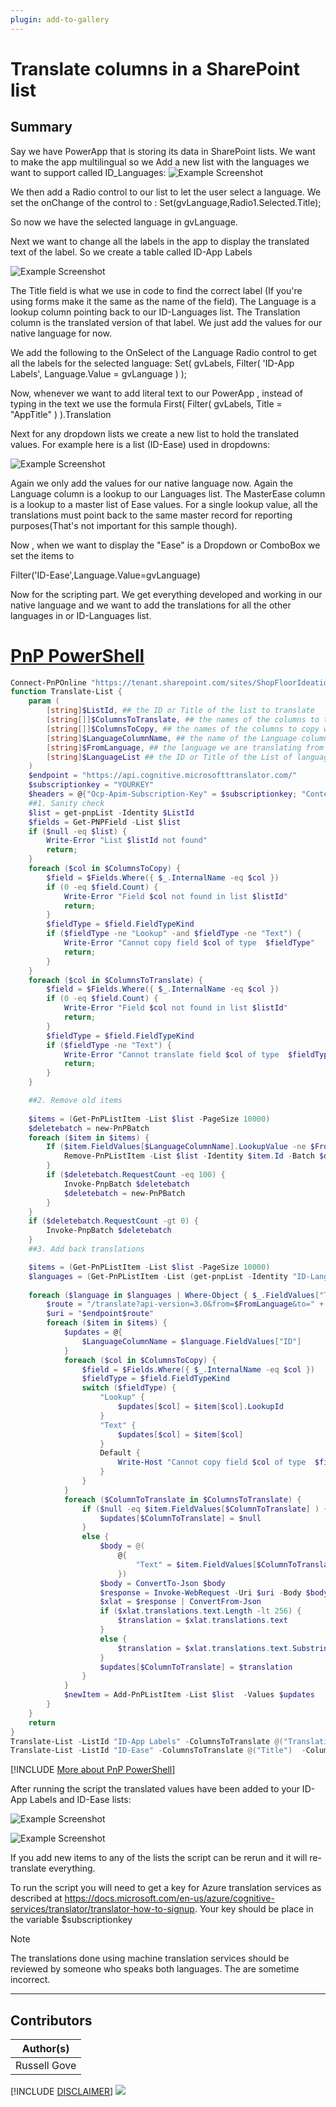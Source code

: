 ```yaml
---
plugin: add-to-gallery
---
```


# Translate columns in a SharePoint list

## Summary

Say we have PowerApp that is storing its data in SharePoint lists. We want to make the app multilingual so we Add a new list with the languages we want to support called ID_Languages:
![Example Screenshot](assets/Languages.PNG)

We then add a Radio control to our list to let the user select a language. We set the onChange of the control to :
Set(gvLanguage,Radio1.Selected.Title);

So now we have the selected language in gvLanguage.

Next we want to change all the labels in the app to display the translated text of the label. So we create a table called ID-App Labels

![Example Screenshot](assets/AppLabels.PNG)

The Title field is what we use in code to find the correct label (If you're using forms make it the same as the name of the field). The Language is a lookup column pointing back to our ID-Languages list. The Translation column is the translated version of that label. We just add the values for our native language for now.

We add the following to the OnSelect of the Language Radio control to get all the labels for the selected language:
Set(
    gvLabels,
    Filter(
        'ID-App Labels',
        Language.Value = gvLanguage
    )
);


Now, whenever we want to add literal text to our PowerApp , instead of typing in the text we use the formula
First(
    Filter(
        gvLabels,
        Title = "AppTitle"
    )
).Translation

Next for any dropdown lists we create a new list to hold the translated values. For example here is a list (ID-Ease) used in dropdowns:

![Example Screenshot](assets/EaSE.PNG)

Again we only add the values for our native language now. Again the Language column is a lookup to our Languages list. The MasterEase column is a lookup to a master list of Ease values. For a single lookup value, all the translations must point back to the same master record for reporting purposes(That's not important for this sample though).

Now , when we want to display the "Ease" is a Dropdown or ComboBox we set the items to 

Filter('ID-Ease',Language.Value=gvLanguage)

Now for the scripting part. We get everything developed and working in our native language and we want to add the
translations for all the other languages in or ID-Languages list.


# [PnP PowerShell](#tab/pnpps)

```powershell
Connect-PnPOnline "https://tenant.sharepoint.com/sites/ShopFloorIdeation/" -DeviceLogin
function Translate-List {
    param (
        [string]$ListId, ## the ID or Title of the list to translate
        [string[]]$ColumnsToTranslate, ## the names of the columns to translate
        [string[]]$ColumnsToCopy, ## the names of the columns to copy without translating
        [string]$LanguageColumnName, ## the name of the Language column (must be a lookup)
        [string]$FromLanguage, ## the language we are translating from (items in the list must be of this lanugage)
        [string]$LanguageList ## the ID or Title of the List of languages
    )
    $endpoint = "https://api.cognitive.microsofttranslator.com/"
    $subscriptionkey = "YOURKEY"
    $headers = @{"Ocp-Apim-Subscription-Key" = $subscriptionkey; "Content-Type" = "application/json"; } 
    ##1. Sanity check
    $list = get-pnpList -Identity $ListId
    $fields = Get-PNPField -List $list
    if ($null -eq $list) {
        Write-Error "List $listId not found"
        return;
    }
    foreach ($col in $ColumnsToCopy) {
        $field = $Fields.Where({ $_.InternalName -eq $col }) 
        if (0 -eq $field.Count) {
            Write-Error "Field $col not found in list $listId"
            return;
        }
        $fieldType = $field.FieldTypeKind
        if ($fieldType -ne "Lookup" -and $fieldType -ne "Text") {
            Write-Error "Cannot copy field $col of type  $fieldType"
            return;
        }
    }
    foreach ($col in $ColumnsToTranslate) {
        $field = $Fields.Where({ $_.InternalName -eq $col }) 
        if (0 -eq $field.Count) {
            Write-Error "Field $col not found in list $listId"
            return;
        }
        $fieldType = $field.FieldTypeKind
        if ($fieldType -ne "Text") {
            Write-Error "Cannot translate field $col of type  $fieldType"
            return;
        }
    }

    ##2. Remove old items
    
    $items = (Get-PnPListItem -List $list -PageSize 10000)
    $deletebatch = new-PnPBatch
    foreach ($item in $items) {
        If ($item.FieldValues[$LanguageColumnName].LookupValue -ne $FromLanguage) {
            Remove-PnPListItem -List $list -Identity $item.Id -Batch $deletebatch -Recycle
        }
        if ($deletebatch.RequestCount -eq 100) {
            Invoke-PnpBatch $deletebatch
            $deletebatch = new-PnPBatch
        }
    }
    if ($deletebatch.RequestCount -gt 0) {
        Invoke-PnpBatch $deletebatch
    }
    ##3. Add back translations

    $items = (Get-PnPListItem -List $list -PageSize 10000)
    $languages = (Get-PnPListItem -List (get-pnpList -Identity "ID-Languages") -PageSize 10000)
    
    foreach ($language in $languages | Where-Object { $_.FieldValues["Title"] -ne $FromLanguage }) {
        $route = "/translate?api-version=3.0&from=$FromLanguage&to=" + $language.FieldValues["Title"]
        $uri = "$endpoint$route"
        foreach ($item in $items) {
            $updates = @{
                $LanguageColumnName = $language.FieldValues["ID"]
            }
            foreach ($col in $ColumnsToCopy) {
                $field = $Fields.Where({ $_.InternalName -eq $col }) 
                $fieldType = $field.FieldTypeKind
                switch ($fieldType) {
                    "Lookup" { 
                        $updates[$col] = $item[$col].LookupId
                    }
                    "Text" { 
                        $updates[$col] = $item[$col]
                    }
                    Default {
                        Write-Host "Cannot copy field $col of type  $fieldType"
                    }
                }
            }
            foreach ($ColumnToTranslate in $ColumnsToTranslate) {
                if ($null -eq $item.FieldValues[$ColumnToTranslate] ) {
                    $updates[$ColumnToTranslate] = $null
                }
                else {
                    $body = @(
                        @{
                            "Text" = $item.FieldValues[$ColumnToTranslate]
                        })
                    $body = ConvertTo-Json $body
                    $response = Invoke-WebRequest -Uri $uri -Body $body  -Headers $headers -Method Post
                    $xlat = $response | ConvertFrom-Json
                    if ($xlat.translations.text.Length -lt 256) {
                        $translation = $xlat.translations.text
                    }
                    else {
                        $translation = $xlat.translations.text.Substring(0, 255)
                    }
                    $updates[$ColumnToTranslate] = $translation
                }    
            }
            $newItem = Add-PnPListItem -List $list  -Values $updates
        }
    }
    return 
}
Translate-List -ListId "ID-App Labels" -ColumnsToTranslate @("Translation")  -ColumnsToCopy @("Title") -LanguageColumnName "Language" -FromLanguage "en" -LanguageList "ID-Languages"
Translate-List -ListId "ID-Ease" -ColumnsToTranslate @("Title")  -ColumnsToCopy @("MasterEase") -LanguageColumnName "Language" -FromLanguage "en" -LanguageList "ID-Languages"

```
[!INCLUDE [More about PnP PowerShell](../../docfx/includes/MORE-PNPPS.md)]

After running the script the translated values have been added to your ID-App Labels and ID-Ease lists:

![Example Screenshot](assets/AppLabelsTranslated.PNG)

![Example Screenshot](assets/EaseTranslated.PNG)

If you add new items to any of the lists the script can be rerun and it will re-translate everything.

To run the script you will need to get a key for Azure translation services as described at https://docs.microsoft.com/en-us/azure/cognitive-services/translator/translator-how-to-signup. Your key should be place in the variable $subscriptionkey 

> [!Note]
> The translations done using machine translation services should be reviewed by someone who speaks both languages. The are sometime incorrect.


***

## Contributors

| Author(s) |
|-----------|
| Russell Gove |

[!INCLUDE [DISCLAIMER](../../docfx/includes/DISCLAIMER.md)]
<img src="https://telemetry.sharepointpnp.com/script-samples/scripts/spo-translate-list" aria-hidden="true" />